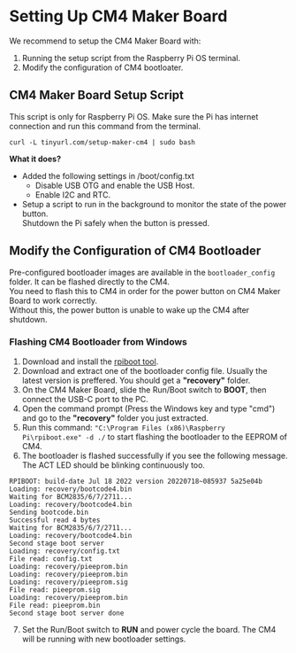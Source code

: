 # Setting Up CM4 Maker Board #
We recommend to setup the CM4 Maker Board with:
1. Running the setup script from the Raspberry Pi OS terminal.
2. Modify the configuration of CM4 bootloater.

## CM4 Maker Board Setup Script ##
This script is only for Raspberry Pi OS. Make sure the Pi has internet connection and run this command from the terminal.
```
curl -L tinyurl.com/setup-maker-cm4 | sudo bash
```

**What it does?**
- Added the following settings in /boot/config.txt
  - Disable USB OTG and enable the USB Host.
  - Enable I2C and RTC.
- Setup a script to run in the background to monitor the state of the power button.<br>Shutdown the Pi safely when the button is pressed.

## Modify the Configuration of CM4 Bootloader ##
Pre-configured bootloader images are available in the `bootloader_config` folder. It can be flashed directly to the CM4.<br>
You need to flash this to CM4 in order for the power button on CM4 Maker Board to work correctly.<br>
Without this, the power button is unable to wake up the CM4 after shutdown.

### Flashing CM4 Bootloader from Windows ###
1. Download and install the [rpiboot tool](https://github.com/raspberrypi/usbboot/raw/master/win32/rpiboot_setup.exe).
2. Download and extract one of the bootloader config file. Usually the latest version is preffered. You should get a **"recovery"** folder.
3. On the CM4 Maker Board, slide the Run/Boot switch to **BOOT**, then connect the USB-C port to the PC.
4. Open the command prompt (Press the Windows key and type "cmd") and go to the **"recovery"** folder you just extracted.
5. Run this command: `"C:\Program Files (x86)\Raspberry Pi\rpiboot.exe" -d ./` to start flashing the bootloader to the EEPROM of CM4.
6. The bootloader is flashed successfully if you see the following message. The ACT LED should be blinking continuously too.
```
RPIBOOT: build-date Jul 18 2022 version 20220718~085937 5a25e04b
Loading: recovery/bootcode4.bin
Waiting for BCM2835/6/7/2711...
Loading: recovery/bootcode4.bin
Sending bootcode.bin
Successful read 4 bytes
Waiting for BCM2835/6/7/2711...
Loading: recovery/bootcode4.bin
Second stage boot server
Loading: recovery/config.txt
File read: config.txt
Loading: recovery/pieeprom.bin
Loading: recovery/pieeprom.bin
Loading: recovery/pieeprom.sig
File read: pieeprom.sig
Loading: recovery/pieeprom.bin
File read: pieeprom.bin
Second stage boot server done
```
7. Set the Run/Boot switch to **RUN** and power cycle the board. The CM4 will be running with new bootloader settings.
